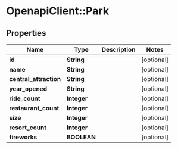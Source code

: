 # OpenapiClient::Park

## Properties
Name | Type | Description | Notes
------------ | ------------- | ------------- | -------------
**id** | **String** |  | [optional] 
**name** | **String** |  | [optional] 
**central_attraction** | **String** |  | [optional] 
**year_opened** | **String** |  | [optional] 
**ride_count** | **Integer** |  | [optional] 
**restaurant_count** | **Integer** |  | [optional] 
**size** | **Integer** |  | [optional] 
**resort_count** | **Integer** |  | [optional] 
**fireworks** | **BOOLEAN** |  | [optional] 


